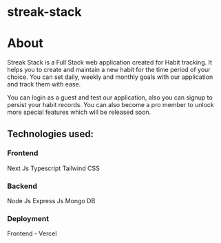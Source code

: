 # streak-stack

# About
Streak Stack is a Full Stack web application created for Habit tracking. It helps you to create and maintain a new habit for the time period of your choice. You can set daily, weekly and monthly goals with our application and track them with ease. 

You can login as a guest and test our application, also you can signup to persist your habit records. You can also become a pro member to unlock more special features which will be released soon.

## Technologies used:
### Frontend 
Next Js
Typescript 
Tailwind CSS

### Backend 
Node Js
Express Js
Mongo DB

### Deployment 
Frontend - Vercel